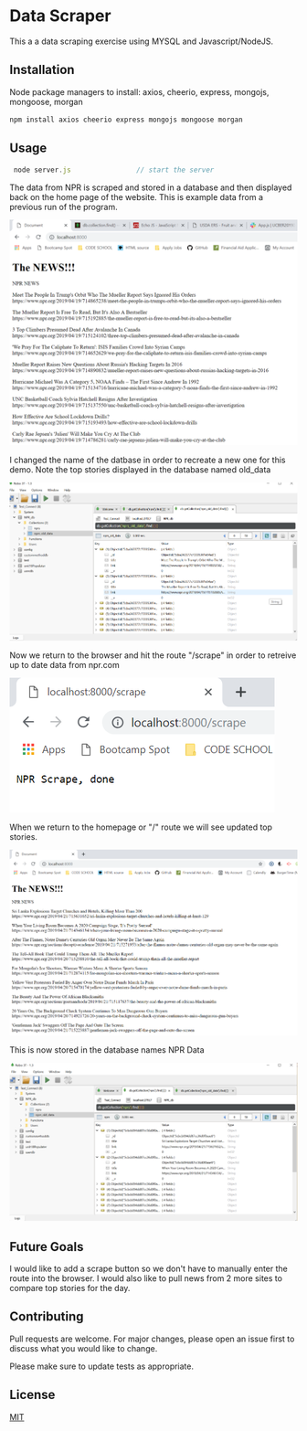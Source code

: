# Data Scraper

This a a data scraping exercise using MYSQL and Javascript/NodeJS. 

## Installation

Node package managers to install: axios, cheerio, express, mongojs, mongoose, morgan

```bash
npm install axios cheerio express mongojs mongoose morgan
```

## Usage

```javascript
 node server.js                // start the server 
```

The data from NPR is scraped and stored in a database and then displayed back on the home page of the website. This is example data from a previous run of the program. 

<img src="images/old_data_html.png">

I changed the name of the datbase in order to recreate a new one for this demo.  Note the top stories displayed in the database named old_data

<img src="images/old.db.png">

Now we return to the browser and hit the route "/scrape"  in order to retreive up to date data from npr.com 

<img src="images/scrape_data.png">

When we return to the homepage or "/" route we will see updated top stories. 

<img src="images/newdata_html.png">

This is now stored in the database names NPR Data

<img src="images/new_db.png">

## Future Goals
I would like to add a scrape button so we don't have to manually enter the route into the browser.  I would also like to pull news from 2 more sites to compare top stories for the day. 


## Contributing
Pull requests are welcome. For major changes, please open an issue first to discuss what you would like to change.

Please make sure to update tests as appropriate.

## License
[MIT](https://choosealicense.com/licenses/mit/)